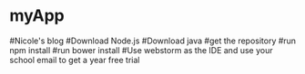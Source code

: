 # myApp
#Nicole's blog
#Download Node.js
#Download java
#get the repository
#run npm install 
#run bower install 
#Use webstorm as the IDE and use your school email to get a year free trial 
